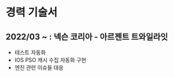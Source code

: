# 경력 기술서

## 2022/03 ~ : 넥슨 코리아 - 아르젠트 트와일라잇
- 테스트 자동화            
- IOS PSO 캐시 수집 자동화 구현
- 엔진 관련 이슈들 대응
